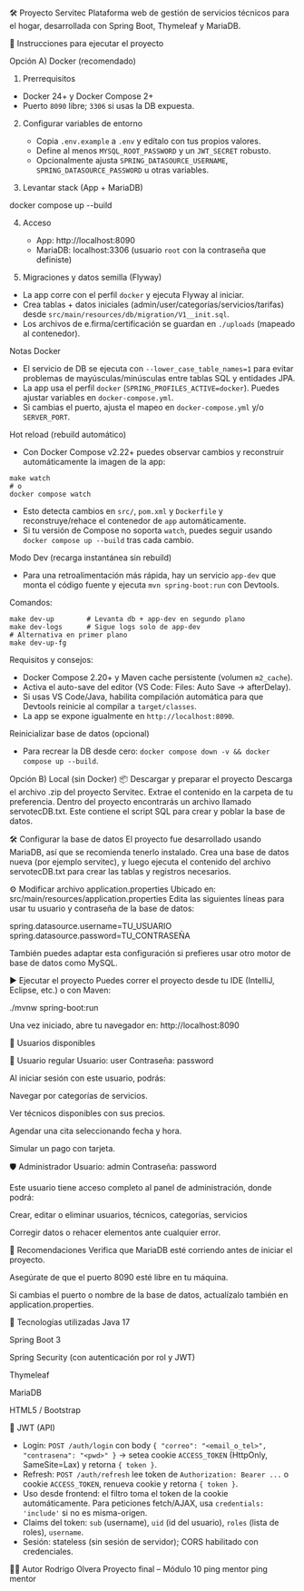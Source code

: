 🛠️ Proyecto Servitec
Plataforma web de gestión de servicios técnicos para el hogar, desarrollada con Spring Boot, Thymeleaf y MariaDB.

🚀 Instrucciones para ejecutar el proyecto

Opción A) Docker (recomendado)

1) Prerrequisitos
- Docker 24+ y Docker Compose 2+
- Puerto `8090` libre; `3306` si usas la DB expuesta.

2) Configurar variables de entorno
   - Copia `.env.example` a `.env` y edítalo con tus propios valores.
   - Define al menos `MYSQL_ROOT_PASSWORD` y un `JWT_SECRET` robusto.
   - Opcionalmente ajusta `SPRING_DATASOURCE_USERNAME`, `SPRING_DATASOURCE_PASSWORD` u otras variables.

3) Levantar stack (App + MariaDB)

docker compose up --build

4) Acceso
   - App: http://localhost:8090
   - MariaDB: localhost:3306 (usuario `root` con la contraseña que definiste)

5) Migraciones y datos semilla (Flyway)
- La app corre con el perfil `docker` y ejecuta Flyway al iniciar.
- Crea tablas + datos iniciales (admin/user/categorías/servicios/tarifas) desde `src/main/resources/db/migration/V1__init.sql`.
- Los archivos de e.firma/certificación se guardan en `./uploads` (mapeado al contenedor).

Notas Docker
- El servicio de DB se ejecuta con `--lower_case_table_names=1` para evitar problemas de mayúsculas/minúsculas entre tablas SQL y entidades JPA.
- La app usa el perfil `docker` (`SPRING_PROFILES_ACTIVE=docker`). Puedes ajustar variables en `docker-compose.yml`.
- Si cambias el puerto, ajusta el mapeo en `docker-compose.yml` y/o `SERVER_PORT`.

Hot reload (rebuild automático)
- Con Docker Compose v2.22+ puedes observar cambios y reconstruir automáticamente la imagen de la app:

```
make watch
# o
docker compose watch
```

- Esto detecta cambios en `src/`, `pom.xml` y `Dockerfile` y reconstruye/rehace el contenedor de `app` automáticamente.
- Si tu versión de Compose no soporta `watch`, puedes seguir usando `docker compose up --build` tras cada cambio.

Modo Dev (recarga instantánea sin rebuild)
- Para una retroalimentación más rápida, hay un servicio `app-dev` que monta el código fuente y ejecuta `mvn spring-boot:run` con Devtools.

Comandos:
```
make dev-up        # Levanta db + app-dev en segundo plano
make dev-logs      # Sigue logs solo de app-dev
# Alternativa en primer plano
make dev-up-fg
```

Requisitos y consejos:
- Docker Compose 2.20+ y Maven cache persistente (volumen `m2_cache`).
- Activa el auto-save del editor (VS Code: Files: Auto Save → afterDelay).
- Si usas VS Code/Java, habilita compilación automática para que Devtools reinicie al compilar a `target/classes`.
- La app se expone igualmente en `http://localhost:8090`.

Reinicializar base de datos (opcional)
- Para recrear la DB desde cero: `docker compose down -v && docker compose up --build`.

Opción B) Local (sin Docker)
📦 Descargar y preparar el proyecto
Descarga el archivo .zip del proyecto Servitec.
Extrae el contenido en la carpeta de tu preferencia.
Dentro del proyecto encontrarás un archivo llamado servotecDB.txt. Este contiene el script SQL para crear y poblar la base de datos.

🛠️ Configurar la base de datos
El proyecto fue desarrollado usando MariaDB, así que se recomienda tenerlo instalado.
Crea una base de datos nueva (por ejemplo servitec), y luego ejecuta el contenido del archivo servotecDB.txt para crear las tablas y registros necesarios.

⚙️ Modificar archivo application.properties
Ubicado en: src/main/resources/application.properties
Edita las siguientes líneas para usar tu usuario y contraseña de la base de datos:

spring.datasource.username=TU_USUARIO
spring.datasource.password=TU_CONTRASEÑA

También puedes adaptar esta configuración si prefieres usar otro motor de base de datos como MySQL.

▶️ Ejecutar el proyecto
Puedes correr el proyecto desde tu IDE (IntelliJ, Eclipse, etc.) o con Maven:

./mvnw spring-boot:run

Una vez iniciado, abre tu navegador en:
http://localhost:8090

👥 Usuarios disponibles

🔑 Usuario regular
Usuario: user
Contraseña: password

Al iniciar sesión con este usuario, podrás:

Navegar por categorías de servicios.

Ver técnicos disponibles con sus precios.

Agendar una cita seleccionando fecha y hora.

Simular un pago con tarjeta.

🛡️ Administrador
Usuario: admin
Contraseña: password

Este usuario tiene acceso completo al panel de administración, donde podrá:

Crear, editar o eliminar usuarios, técnicos, categorías, servicios

Corregir datos o rehacer elementos ante cualquier error.

🧪 Recomendaciones
Verifica que MariaDB esté corriendo antes de iniciar el proyecto.

Asegúrate de que el puerto 8090 esté libre en tu máquina.

Si cambias el puerto o nombre de la base de datos, actualízalo también en application.properties.

📄 Tecnologías utilizadas
Java 17

Spring Boot 3

Spring Security (con autenticación por rol y JWT)

Thymeleaf

MariaDB

HTML5 / Bootstrap

🔐 JWT (API)
- Login: `POST /auth/login` con body `{ "correo": "<email_o_tel>", "contrasena": "<pwd>" }` → setea cookie `ACCESS_TOKEN` (HttpOnly, SameSite=Lax) y retorna `{ token }`.
- Refresh: `POST /auth/refresh` lee token de `Authorization: Bearer ...` o cookie `ACCESS_TOKEN`, renueva cookie y retorna `{ token }`.
- Uso desde frontend: el filtro toma el token de la cookie automáticamente. Para peticiones fetch/AJAX, usa `credentials: 'include'` si no es misma-origen.
- Claims del token: `sub` (username), `uid` (id del usuario), `roles` (lista de roles), `username`.
- Sesión: stateless (sin sesión de servidor); CORS habilitado con credenciales.

👨‍💻 Autor
Rodrigo Olvera
Proyecto final – Módulo 10
ping mentor
ping mentor
